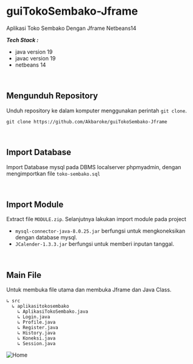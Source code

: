# guiTokoSembako-Jframe
Aplikasi Toko Sembako Dengan Jframe Netbeans14
<br>

***Tech Stack :***
- java version 19
- javac version 19
- netbeans 14

<br>

## Mengunduh Repository
Unduh repository ke dalam komputer menggunakan perintah `git clone`.
```
git clone https://github.com/Akbaroke/guiTokoSembako-Jframe
```

<br>

## Import Database
Import Database mysql pada DBMS localserver phpmyadmin, dengan mengimportkan file `toko-sembako.sql`

<br>

## Import Module
Extract file `MODULE.zip`. Selanjutnya lakukan import module pada project
- `mysql-connector-java-8.0.25.jar` berfungsi untuk mengkoneksikan dengan database mysql.
- `JCalender-1.3.3.jar` berfungsi untuk memberi inputan tanggal.

<br>

## Main File
Untuk membuka file utama dan membuka Jframe dan Java Class. <br>
```
↳ src
  ↳ aplikasitokosembako
    ↳ AplikasiTokoSembako.java
    ↳ Login.java
    ↳ Profile.java
    ↳ Register.java
    ↳ History.java
    ↳ Koneksi.java
    ↳ Session.java
```

![Home](https://user-images.githubusercontent.com/94231436/207862566-7f741d6c-c2fc-4832-a3b6-de789d4a3b10.JPG)

